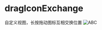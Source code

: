 # dragIconExchange
自定义视图，长按拖动图标互相交换位置
![ABC](https://github.com/dl6655/dragIconExchange/tree/master/res/mipmap-xhdpi) 

